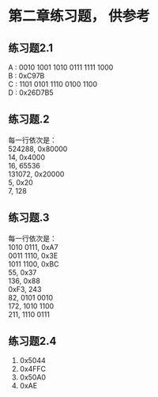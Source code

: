 # 第二章练习题， 供参考
## 练习题2.1
A : 0010 1001 1010 0111 1111 1000    
B : 0xC97B    
C : 1101 0101 1110 0100 1100    
D : 0x26D7B5    

## 练习题.2
每一行依次是：    
524288, 0x80000    
14, 0x4000    
16, 65536    
131072, 0x20000    
5, 0x20    
7, 128    

## 练习题.3
每一行依次是：    
1010 0111, 0xA7    
0011 1110, 0x3E    
1011 1100, 0xBC    
55, 0x37    
136, 0x88    
0xF3, 243    
82, 0101 0010    
172, 1010 1100    
211, 1110 0111    

## 练习题2.4
1. 0x5044    
2. 0x4FFC    
3. 0x50A0    
4. 0xAE    













